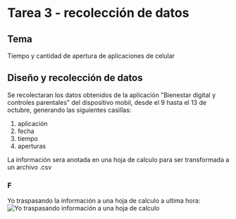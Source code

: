 # Tarea 3 - recolección de datos

## Tema
Tiempo y cantidad de apertura de aplicaciones de celular

## Diseño y recolección de datos
Se recolectaran los datos obtenidos de la aplicación "Bienestar digital y controles parentales" del dispositivo mobil, desde el 9 hasta el 13 de octubre, generando las siguientes casillas:
1. aplicación
1. fecha
1. tiempo 
1. aperturas

La información sera anotada en una hoja de calculo para ser transformada a un archivo .csv

### F
Yo traspasando la información a una hoja de calculo a ultima hora:
![Yo traspasando información a una hoja de calculo](https://pbs.twimg.com/media/FY2tU-VX0AIZo4_.jpg)
